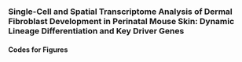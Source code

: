 ### Single-Cell and Spatial Transcriptome Analysis of Dermal Fibroblast Development in Perinatal Mouse Skin: Dynamic Lineage Differentiation and Key Driver Genes
#### Codes for Figures
